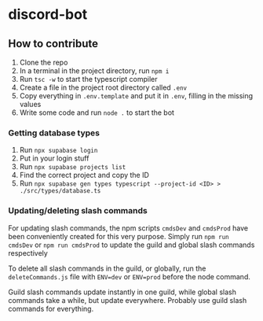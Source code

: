 # discord-bot

## How to contribute

1. Clone the repo
2. In a terminal in the project directory, run `npm i`
3. Run `tsc -w` to start the typescript compiler
4. Create a file in the project root directory called `.env`
5. Copy everything in `.env.template` and put it in `.env`, filling in the missing values
6. Write some code and run `node .` to start the bot

### Getting database types
1. Run `npx supabase login`
2. Put in your login stuff
3. Run `npx supabase projects list`
4. Find the correct project and copy the ID
5. Run `npx supabase gen types typescript --project-id <ID> > ./src/types/database.ts`

### Updating/deleting slash commands

For updating slash commands, the npm scripts `cmdsDev` and `cmdsProd` have been conveniently created for this very purpose. Simply run `npm run cmdsDev` or `npm run cmdsProd` to update the guild and global slash commands respectively

To delete all slash commands in the guild, or globally, run the `deleteCommands.js` file with `ENV=dev` or `ENV=prod` before the node command.

Guild slash commands update instantly in one guild, while global slash commands take a while, but update everywhere. Probably use guild slash commands for everything.
